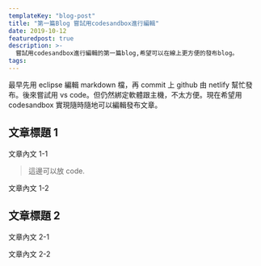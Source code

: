 ```yaml
---
templateKey: "blog-post"
title: "第一篇Blog 嘗試用codesandbox進行編輯"
date: 2019-10-12
featuredpost: true
description: >-
  嘗試用codesandbox進行編輯的第一篇blog,希望可以在線上更方便的發布blog。
tags:
---
```


最早先用 eclipse 編輯 markdown 檔，再 commit 上 github 由 netlify 幫忙發布。後來嘗試用 vs code。但仍然綁定軟體跟主機，不太方便。現在希望用 codesandbox 實現隨時隨地可以編輯發布文章。

## 文章標題 1

文章內文 1-1

> 這邊可以放 code.

文章內文 1-2

## 文章標題 2

文章內文 2-1

文章內文 2-2
